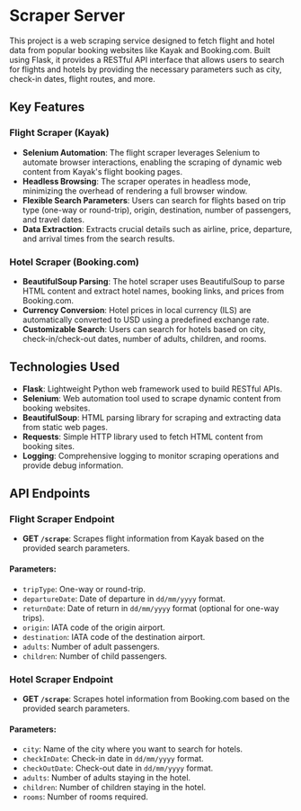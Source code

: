 # Scraper Server

This project is a web scraping service designed to fetch flight and hotel data from popular booking websites like Kayak and Booking.com. Built using Flask, it provides a RESTful API interface that allows users to search for flights and hotels by providing the necessary parameters such as city, check-in dates, flight routes, and more.

## Key Features

### Flight Scraper (Kayak)

- **Selenium Automation**: The flight scraper leverages Selenium to automate browser interactions, enabling the scraping of dynamic web content from Kayak's flight booking pages.
- **Headless Browsing**: The scraper operates in headless mode, minimizing the overhead of rendering a full browser window.
- **Flexible Search Parameters**: Users can search for flights based on trip type (one-way or round-trip), origin, destination, number of passengers, and travel dates.
- **Data Extraction**: Extracts crucial details such as airline, price, departure, and arrival times from the search results.

### Hotel Scraper (Booking.com)

- **BeautifulSoup Parsing**: The hotel scraper uses BeautifulSoup to parse HTML content and extract hotel names, booking links, and prices from Booking.com.
- **Currency Conversion**: Hotel prices in local currency (ILS) are automatically converted to USD using a predefined exchange rate.
- **Customizable Search**: Users can search for hotels based on city, check-in/check-out dates, number of adults, children, and rooms.

## Technologies Used

- **Flask**: Lightweight Python web framework used to build RESTful APIs.
- **Selenium**: Web automation tool used to scrape dynamic content from booking websites.
- **BeautifulSoup**: HTML parsing library for scraping and extracting data from static web pages.
- **Requests**: Simple HTTP library used to fetch HTML content from booking sites.
- **Logging**: Comprehensive logging to monitor scraping operations and provide debug information.

## API Endpoints

### Flight Scraper Endpoint

- **GET `/scrape`**: Scrapes flight information from Kayak based on the provided search parameters.

#### Parameters:
- `tripType`: One-way or round-trip.
- `departureDate`: Date of departure in `dd/mm/yyyy` format.
- `returnDate`: Date of return in `dd/mm/yyyy` format (optional for one-way trips).
- `origin`: IATA code of the origin airport.
- `destination`: IATA code of the destination airport.
- `adults`: Number of adult passengers.
- `children`: Number of child passengers.

### Hotel Scraper Endpoint

- **GET `/scrape`**: Scrapes hotel information from Booking.com based on the provided search parameters.

#### Parameters:
- `city`: Name of the city where you want to search for hotels.
- `checkInDate`: Check-in date in `dd/mm/yyyy` format.
- `checkOutDate`: Check-out date in `dd/mm/yyyy` format.
- `adults`: Number of adults staying in the hotel.
- `children`: Number of children staying in the hotel.
- `rooms`: Number of rooms required.